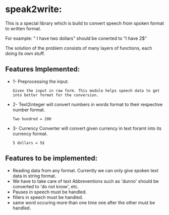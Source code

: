 # speak2write:

This is a special library which is build to convert speech from spoken format to written format.

For example: " I have two dollars" should be conerted to "I have 2$"

The solution of the problem consists of many layers of functions, each doing its own stuff.

## Features Implemented:
- 1-  Preprocessing the input.
      
      Given the input in raw form. This module helps speech data to get into better format for the conversion.
      
- 2-  Text2integer will convert numbers in words format to their respective number format.
      
      Two hundred = 200
      
 - 3-  Currency Converter will convert given currency in text foramt into its currency format.
 
       5 dollars = 5$
       
## Features to be implemented:

- Reading data from any format. Currently we can only give spoken text data in string format.
- We have to take care of text Abbreventions such as 'dunno' should be converted to 'do not know', etc.
- Pauses in speech must be handled.
- fillers in speech must be handled.
- same word occuring more than one time one after the other must be handled.

